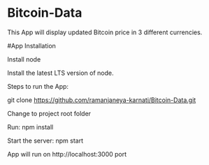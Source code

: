 # Bitcoin-Data
This App will display updated Bitcoin price in 3 different currencies.


#App Installation

Install node

Install the latest LTS version of node.

Steps to run the App:

git clone https://github.com/ramanjaneya-karnati/Bitcoin-Data.git

Change to project root folder

Run: npm install

Start the server:  npm start

App will run on http://localhost:3000 port
